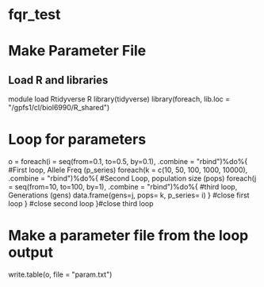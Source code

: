 # fqr_test

# Make Parameter File
## Load R and libraries

module load Rtidyverse
R
library(tidyverse)
library(foreach, lib.loc = "/gpfs1/cl/biol6990/R_shared")

# Loop for parameters
o = foreach(i = seq(from=0.1, to=0.5, by=0.1), .combine = "rbind")%do%{ #First loop, Allele Freq (p_series)
foreach(k = c(10, 50, 100, 1000, 10000), .combine = "rbind")%do%{ #Second Loop, population size (pops)
foreach(j = seq(from=10, to=100, by=1), .combine = "rbind")%do%{  #third loop, Generations (gens)
data.frame(gens=j, pops= k, p_series= i) } #close first loop
 } #close second loop
 }#close third loop
 # Make a parameter file from the loop output
 write.table(o, file = "param.txt")
